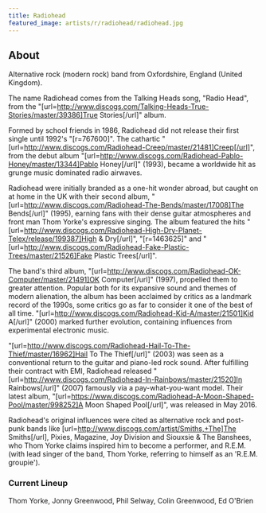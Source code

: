 ```yaml
---
title: Radiohead
featured_image: artists/r/radiohead/radiohead.jpg
---
```

## About

Alternative rock (modern rock) band from Oxfordshire, England (United Kingdom).

The name Radiohead comes from the Talking Heads song, "Radio Head", from the "[url=http://www.discogs.com/Talking-Heads-True-Stories/master/39386]True Stories[/url]" album.

Formed by school friends in 1986, Radiohead did not release their first single until 1992's "[r=767600]". The cathartic "[url=http://www.discogs.com/Radiohead-Creep/master/21481]Creep[/url]", from the debut album "[url=http://www.discogs.com/Radiohead-Pablo-Honey/master/13344]Pablo Honey[/url]" (1993), became a worldwide hit as grunge music dominated radio airwaves.

Radiohead were initially branded as a one-hit wonder abroad, but caught on at home in the UK with their second album, "[url=http://www.discogs.com/Radiohead-The-Bends/master/17008]The Bends[/url]" (1995), earning fans with their dense guitar atmospheres and front man Thom Yorke's expressive singing. The album featured the hits "[url=http://www.discogs.com/Radiohead-High-Dry-Planet-Telex/release/199387]High & Dry[/url]", "[r=1463625]" and "[url=http://www.discogs.com/Radiohead-Fake-Plastic-Trees/master/21526]Fake Plastic Trees[/url]".

The band's third album, "[url=http://www.discogs.com/Radiohead-OK-Computer/master/21491]OK Computer[/url]" (1997), propelled them to greater attention. Popular both for its expansive sound and themes of modern alienation, the album has been acclaimed by critics as a landmark record of the 1990s, some critics go as far to consider it one of the best of all time. "[url=http://www.discogs.com/Radiohead-Kid-A/master/21501]Kid A[/url]" (2000) marked further evolution, containing influences from experimental electronic music.

"[url=http://www.discogs.com/Radiohead-Hail-To-The-Thief/master/16962]Hail To The Thief[/url]" (2003) was seen as a conventional return to the guitar and piano-led rock sound. After fulfilling their contract with EMI, Radiohead released "[url=http://www.discogs.com/Radiohead-In-Rainbows/master/21520]In Rainbows[/url]" (2007) famously via a pay-what-you-want model. Their latest album,  "[url=https://www.discogs.com/Radiohead-A-Moon-Shaped-Pool/master/998252]A Moon Shaped Pool[/url]", was released in May 2016.
 
Radiohead's original influences were cited as alternative rock and post-punk bands like [url=http://www.discogs.com/artist/Smiths,+The]The Smiths[/url], Pixies, Magazine, Joy Division and Siouxsie & The Banshees, who Thom Yorke claims inspired him to become a performer, and R.E.M. (with lead singer of the band, Thom Yorke, referring to himself as an 'R.E.M. groupie').

### Current Lineup

Thom Yorke, Jonny Greenwood, Phil Selway, Colin Greenwood, Ed O'Brien

